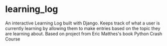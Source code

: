 # learning_log
An interactive Learning Log built with Django.  Keeps track of what a user is currently learning by allowing them to make entries based on the topic they are learning about.
Based on project from Eric Matthes's book Python Crash Course
